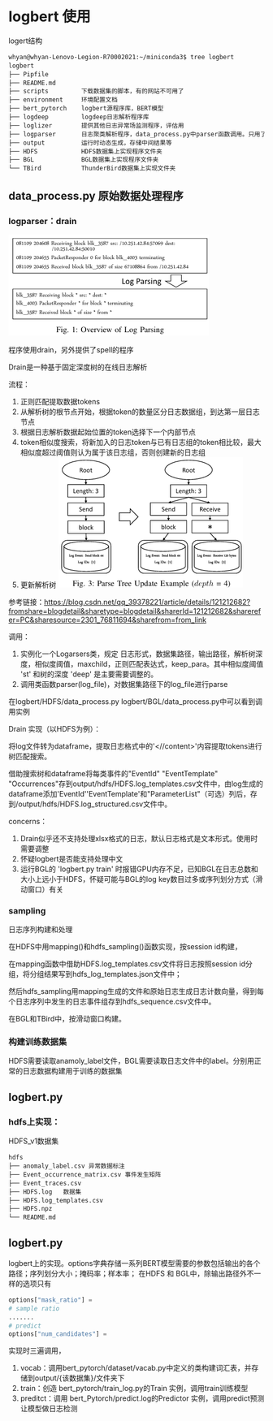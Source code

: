 # logbert 使用
logert结构
```bash
whyan@whyan-Lenovo-Legion-R70002021:~/miniconda3$ tree logbert
logbert
├── Pipfile
├── README.md
├── scripts         下载数据集的脚本，有的网站不可用了
├── environment     环境配置文档
├── bert_pytorch    logbert源程序库，BERT模型
├── logdeep         logdeep日志解析程序库
├── loglizer        提供其他日志异常场监测程序，评估用
├── logparser       日志聚类解析程序，data_process.py中parser函数调用。只用了drain
├── output          运行时动态生成，存储中间结果等
├── HDFS            HDFS数据集上实现程序文件夹
├── BGL             BGL数据集上实现程序文件夹
└── TBird           ThunderBird数据集上实现文件夹
```
## data_process.py 原始数据处理程序
### logparser：drain
![](parsing.png)

程序使用drain，另外提供了spell的程序

Drain是一种基于固定深度树的在线日志解析

流程：
1. 正则匹配提取数据tokens
2. 从解析树的根节点开始，根据token的数量区分日志数据组，到达第一层日志节点
3. 根据日志解析数据起始位置的token选择下一个内部节点
4. token相似度搜索，将新加入的日志token与已有日志组的token相比较，最大相似度超过阈值则认为属于该日志组，否则创建新的日志组
5. 更新解析树
![](refresh_tree.png)

参考链接：https://blog.csdn.net/qq_39378221/article/details/121212682?fromshare=blogdetail&sharetype=blogdetail&sharerId=121212682&sharerefer=PC&sharesource=2301_76811694&sharefrom=from_link

调用：

1. 实例化一个Logarsers类，规定 日志形式，数据集路径，输出路径，解析树深度，相似度阈值，maxchild，正则匹配表达式，keep_para。其中相似度阈值 'st' 和树的深度 'deep' 是主要需要调整的。
2. 调用类函数parser(log_file)，对数据集路径下的log_file进行parse

在logbert/HDFS/data_process.py logbert/BGL/data_process.py中可以看到调用实例

Drain 实现（以HDFS为例）：

将log文件转为dataframe，提取日志格式中的'<//content>'内容提取tokens进行树匹配搜索。

借助搜索树和dataframe将每类事件的"EventId" "EventTemplate" "Occurrences"存到output/hdfs/HDFS.log_templates.csv文件中，由log生成的dataframe添加'EventId''EventTemplate'和"ParameterList"（可选）列后，存到/output/hdfs/HDFS.log_structured.csv文件中。

concerns：
1. Drain似乎还不支持处理xlsx格式的日志，默认日志格式是文本形式。使用时需要调整
2. 怀疑logbert是否能支持处理中文
3. 运行BGL的 'logbert.py train' 时报错GPU内存不足，已知BGL在日志总数和大小上远小于HDFS，怀疑可能与BGL的log key数目过多或序列划分方式（滑动窗口）有关
### sampling
日志序列构建和处理

在HDFS中用mapping()和hdfs_sampling()函数实现，按session id构建，

在mapping函数中借助HDFS.log_templates.csv文件将日志按照session id分组，将分组结果写到hdfs_log_templates.json文件中； 

然后hdfs_sampling用mapping生成的文件和原始日志生成日志计数向量，得到每个日志序列中发生的日志事件组存到hdfs_sequence.csv文件中。

在BGL和TBird中，按滑动窗口构建。

### 构建训练数据集
HDFS需要读取anamoly_label文件，BGL需要读取日志文件中的label。分别用正常的日志数据构建用于训练的数据集

## logbert.py

### hdfs上实现：
HDFS_v1数据集
```bash
hdfs
├── anomaly_label.csv 异常数据标注
├── Event_occurrence_matrix.csv 事件发生矩阵
├── Event_traces.csv
├── HDFS.log   数据集
├── HDFS.log_templates.csv
├── HDFS.npz
└── README.md
```
## logbert.py 
logbert上的实现。options字典存储一系列BERT模型需要的参数包括输出的各个路径；序列划分大小；掩码率；样本率；
在HDFS 和 BGL中，除输出路径外不一样的选项只有
```python
options["mask_ratio"] = 
# sample ratio
.......
# predict
options["num_candidates"] = 
```
实现时三遍调用，
1. vocab：调用bert_pytorch/dataset/vacab.py中定义的类构建词汇表，并存储到output/{该数据集}/文件夹下
2. train：创造 bert_pytorch/train_log.py的Train 实例，调用train训练模型
3. preditct：调用 bert_Pytorch/predict.log的Predictor 实例，调用predict预测让模型做日志检测